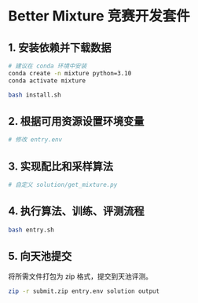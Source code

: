 # Better Mixture 竞赛开发套件

## 1. 安装依赖并下载数据

```bash
# 建议在 conda 环境中安装
conda create -n mixture python=3.10
conda activate mixture

bash install.sh
```

## 2. 根据可用资源设置环境变量

```bash
# 修改 entry.env
```

## 3. 实现配比和采样算法
```bash
# 自定义 solution/get_mixture.py
```

## 4. 执行算法、训练、评测流程
```bash
bash entry.sh
```

## 5. 向天池提交

将所需文件打包为 zip 格式，提交到天池评测。

```bash
zip -r submit.zip entry.env solution output
```
